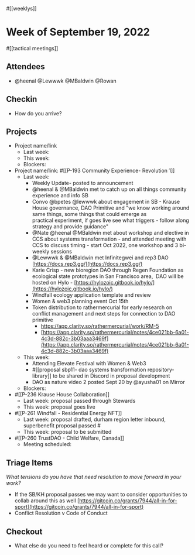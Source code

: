 #[[weeklys]] 
# Week of September 19, 2022
#[[tactical meetings]] 
## Attendees
- @heenal @Lewwwk @MBaldwin @Rowan  

## Checkin
- How do you arrive?

## Projects
- Project name/link
	- Last week:
	- This week:
	- Blockers:
- Project name/link: #[[P-193 Community Experience- Revolution 1]] 
	- Last week:
		- Weekly Update- posted to announcement
		- @heenal & @MBaldwin met to catch up on all things community experience and info SB
		- Convo @bpetes @lewwwk about engagement in SB - Krause House governance, DAO Primitive and "we know working around same things, some things that could emerge as practical experiment, if goes live see what triggers - follow along strategy and provide guidance"
		- @Nate @heenal @MBaldwin met about workshop and elective in CCS about systems transformation - and attended meeting with CCS to discuss timing - start Oct 2022, one workshop and 3 bi-weekly sessions
		- @Lewwwk & @MBaldwin met Infinitegwei and rep3 DAO [https://docs.rep3.gg/](https://docs.rep3.gg/) 
		- Karie Crisp - new bioregion DAO through Regen Foundation as ecological state prototypes in San Francisco area,  DAO will be hosted on Hylo - [https://hylozoic.gitbook.io/hylo/](https://hylozoic.gitbook.io/hylo/)
		- Windfall ecology application template and review
		- Women & web3 planning event Oct 15th
		- Token distribution to rathermercurial for early research on conflict management and next steps for connection to DAO primitive
			- [https://app.clarity.so/rathermercurial/work/RM-5 ](https://app.clarity.so/rathermercurial/notes/4ce021bb-6a01-4c3d-882c-3b03aaa3469f)
			- [https://app.clarity.so/rathermercurial/notes/4ce021bb-6a01-4c3d-882c-3b03aaa3469f](https://app.clarity.so/rathermercurial/notes/4ce021bb-6a01-4c3d-882c-3b03aaa3469f) 
	- This week:
		- Attending Elevate Festival with Women & Web3
		- #[[proposal sbp11- dao systems transformation repository-library]] to be shared in Discord in proposal development
		- DAO as nature video 2 posted Sept 20 by @ayusha01 on Mirror
	- Blockers:
- #[[P-236 Krause House Collaboration]]
	- Last week: proposal passed through Stewards
	- This week: proposal goes live
- #[[P-261 Windfall - Residential Energy NFT]]
	- Last week: proposal drafted, durham region letter inbound, superbenefit proposal passed #
	- This week: proposal to be submitted
- #[[P-260 TrustDAO - Child Welfare, Canada]]  
	- Meeting scheduled: 

## Triage Items
_What tensions do you have that need resolution to move forward in your work?_
- If the SB/KH proposal passes we may want to consider opportunities to collab around this as well [https://gitcoin.co/grants/7944/all-in-for-sport](https://gitcoin.co/grants/7944/all-in-for-sport) 
- Conflict Resolution v Code of Conduct

## Checkout
- What else do you need to feel heard or complete for this call?
